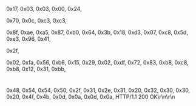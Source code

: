 0x17, 0x03, 0x03, 0x00, 0x24,

0x70, 0x0c, 0xc3, 0xc3,

0x8f,
0xae, 0xa5, 0x87, 0xb0, 0x64, 0x3b, 0x18, 0xd3, 0x07, 0xc8,
0x5d, 0xe3, 0x96, 0x41,

0x2f,

0x02, 0xfa, 0x56, 0xb6, 0x15, 0x29, 0x02, 0xdf, 0x72, 0x83,
0xb8, 0xc8, 0xb8, 0x12, 0x31, 0xbb,

#
0x48, 0x54, 0x54, 0x50, 0x2f, 0x31, 0x2e, 0x31, 0x20, 0x32,
0x30, 0x30, 0x20, 0x4f, 0x4b, 0x0d, 0x0a, 0x0d, 0x0a,
HTTP/1.1 200 OK\r\n\r\n